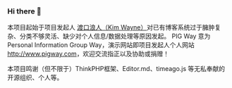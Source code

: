 ### Hi there 👋

本项目起始于项目发起人 [渡口浪人（Kim Wayne）](mailto:way61@qq.com)对已有博客系统过于臃肿复杂、分类不够灵活、缺少对个人信息/数据处理等原因发起。
PIG Way 意为 Personal Information Group Way，演示网站即项目发起人个人网站 <http://www.pigway.com>，欢迎交流指正以及协助或捐赠！

本项目鸣谢（但不限于）ThinkPHP框架、Editor.md、timeago.js 等无私奉献的开源组织、个人等。
